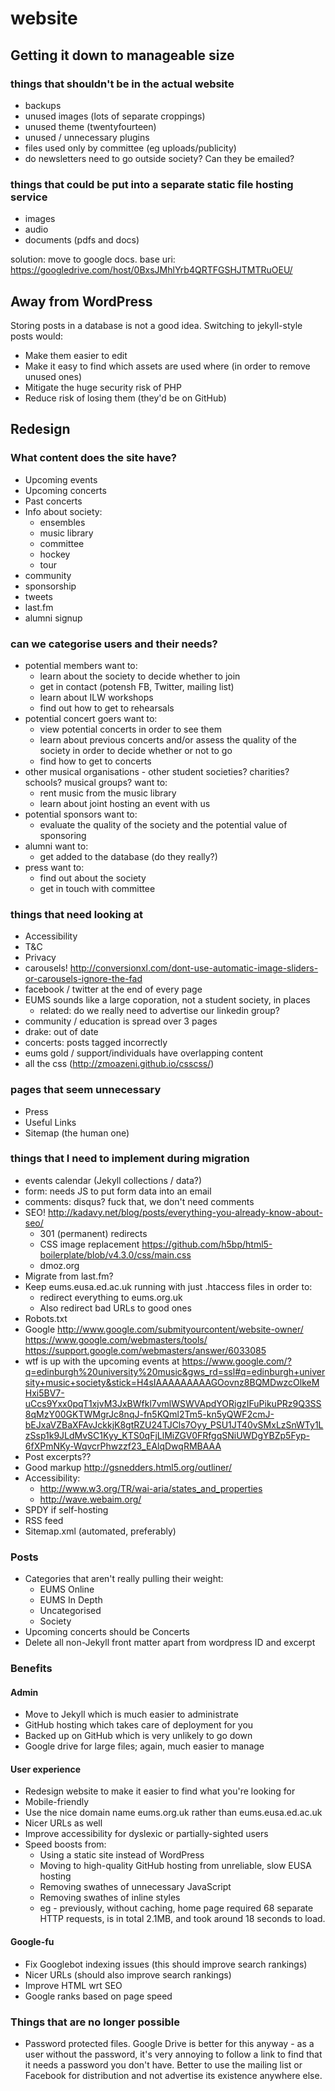 website
=======

Getting it down to manageable size
----------------------------------

### things that shouldn't be in the actual website

* backups
* unused images (lots of separate croppings)
* unused theme (twentyfourteen)
* unused / unnecessary plugins
* files used only by committee (eg uploads/publicity)
* do newsletters need to go outside society? Can they be emailed?

### things that could be put into a separate static file hosting service

* images
* audio
* documents (pdfs and docs)

solution: move to google docs. base uri:
https://googledrive.com/host/0BxsJMhlYrb4QRTFGSHJTMTRuOEU/

Away from WordPress
-------------------

Storing posts in a database is not a good idea. Switching to jekyll-style posts would:

* Make them easier to edit
* Make it easy to find which assets are used where (in order to remove unused ones)
* Mitigate the huge security risk of PHP
* Reduce risk of losing them (they'd be on GitHub)

Redesign
--------

### What content does the site have?

* Upcoming events
* Upcoming concerts
* Past concerts
* Info about society:
    * ensembles
    * music library
    * committee
    * hockey
    * tour
* community
* sponsorship
* tweets
* last.fm
* alumni signup

### can we categorise users and their needs?

* potential members want to:
    * learn about the society to decide whether to join
    * get in contact (potensh FB, Twitter, mailing list)
    * learn about ILW workshops
    * find out how to get to rehearsals
* potential concert goers want to:
    * view potential concerts in order to see them
    * learn about previous concerts and/or assess the quality of the society
      in order to decide whether or not to go
    * find how to get to concerts
* other musical organisations - other student societies? charities? schools?
  musical groups? want to:
    * rent music from the music library
    * learn about joint hosting an event with us
* potential sponsors want to:
    * evaluate the quality of the society and the potential value of sponsoring
* alumni want to:
    * get added to the database (do they really?)
* press want to:
    * find out about the society
    * get in touch with committee

### things that need looking at

* Accessibility
* T&C
* Privacy
* carousels! http://conversionxl.com/dont-use-automatic-image-sliders-or-carousels-ignore-the-fad
* facebook / twitter at the end of every page
* EUMS sounds like a large coporation, not a student society, in places
    * related: do we really need to advertise our linkedin group?
* community / education is spread over 3 pages
* drake: out of date
* concerts: posts tagged incorrectly
* eums gold / support/individuals have overlapping content
* all the css (http://zmoazeni.github.io/csscss/)

### pages that seem unnecessary

* Press
* Useful Links
* Sitemap (the human one)

### things that I need to implement during migration

* events calendar (Jekyll collections / data?)
* form: needs JS to put form data into an email
* comments: disqus? fuck that, we don't need comments
* SEO! http://kadavy.net/blog/posts/everything-you-already-know-about-seo/
    * 301 (permanent) redirects
    * CSS image replacement https://github.com/h5bp/html5-boilerplate/blob/v4.3.0/css/main.css
    * dmoz.org
* Migrate from last.fm?
* Keep eums.eusa.ed.ac.uk running with just .htaccess files in order to:
    * redirect everything to eums.org.uk
    * Also redirect bad URLs to good ones
* Robots.txt
* Google
    http://www.google.com/submityourcontent/website-owner/
    https://www.google.com/webmasters/tools/
    https://support.google.com/webmasters/answer/6033085
* wtf is up with the upcoming events at https://www.google.com/?q=edinburgh%20university%20music&gws_rd=ssl#q=edinburgh+university+music+society&stick=H4sIAAAAAAAAAGOovnz8BQMDwzcOlkeMHxi5BV7-uCcs9Yxx0pqT1xjvM3JxBWfkl7vmlWSWVApdYORigzIFuPikuPRz9Q3SS8qMzY00GKTWMgrJc8nqJ-fn5KQml2Tm5-kn5yQWF2cmJ-bEJxaVZBaXFAvJckkjK8gtRZU24TJCls7Oyy_PSU1JT40vSMxLzSnWTy1LzSsp1k9JLdMvSC1Kyy_KTS0qFjLlMiZGV0FRfgqSNiUWDgYBZp5Fyp-6fXPmNKy-WqvcrPhwzzf23_EAlqDwqRMBAAA 
* Post excerpts??
* Good markup http://gsnedders.html5.org/outliner/
* Accessibility:
    * http://www.w3.org/TR/wai-aria/states_and_properties
    * http://wave.webaim.org/
* SPDY if self-hosting
* RSS feed
* Sitemap.xml (automated, preferably)

### Posts

* Categories that aren't really pulling their weight:
    * EUMS Online
    * EUMS In Depth
    * Uncategorised
    * Society
* Upcoming concerts should be Concerts
* Delete all non-Jekyll front matter apart from wordpress ID and excerpt

### Benefits

#### Admin

* Move to Jekyll which is much easier to administrate
* GitHub hosting which takes care of deployment for you
* Backed up on GitHub which is very unlikely to go down
* Google drive for large files; again, much easier to manage

#### User experience

* Redesign website to make it easier to find what you're looking for
* Mobile-friendly
* Use the nice domain name eums.org.uk rather than eums.eusa.ed.ac.uk
* Nicer URLs as well
* Improve accessibility for dyslexic or partially-sighted users
* Speed boosts from:
    * Using a static site instead of WordPress
    * Moving to high-quality GitHub hosting from unreliable, slow EUSA hosting
    * Removing swathes of unnecessary JavaScript
    * Removing swathes of inline styles
    * eg - previously, without caching, home page required 68 separate HTTP
      requests, is in total 2.1MB, and took around 18 seconds to load.

#### Google-fu

* Fix Googlebot indexing issues (this should improve search rankings)
* Nicer URLs (should also improve search rankings)
* Improve HTML wrt SEO
* Google ranks based on page speed

### Things that are no longer possible

* Password protected files. Google Drive is better for this anyway - as a user
  without the password, it's very annoying to follow a link to find that it
  needs a password you don't have. Better to use the mailing list or Facebook
  for distribution and not advertise its existence anywhere else.
